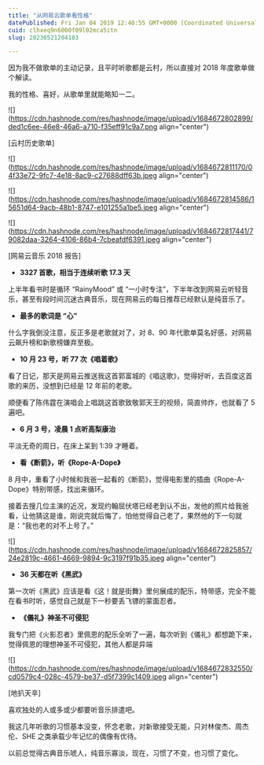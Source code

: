 ```yaml
---
title: "从网易云歌单看性格"
datePublished: Fri Jan 04 2019 12:40:55 GMT+0000 (Coordinated Universal Time)
cuid: clhxeq9n6000f09l02mca5itn
slug: 20230521204103

---
```


因为我不做歌单的主动记录，且平时听歌都是云村，所以直接对 2018 年度歌单做个解读。

我的性格、喜好，从歌单里就能略知一二。

![](https://cdn.hashnode.com/res/hashnode/image/upload/v1684672802899/ded1c6ee-46e8-46a6-a710-f35eff91c9a7.png align="center")

\[云村历史歌单\]

![](https://cdn.hashnode.com/res/hashnode/image/upload/v1684672811170/04f33e72-9fc7-4e18-8ac9-c27688dff63b.jpeg align="center")

![](https://cdn.hashnode.com/res/hashnode/image/upload/v1684672814586/15651d64-9acb-48b1-8747-e101255a1be5.jpeg align="center")

![](https://cdn.hashnode.com/res/hashnode/image/upload/v1684672817441/79082daa-3264-4106-86b4-7cbeafdf6391.jpeg align="center")

\[网易云音乐 2018 报告\]

* **3327 首歌，相当于连续听歌 17.3 天**
    

上半年看书时是循环 “RainyMood” 或 “一小时专注”，下半年改到网易云听轻音乐，甚至有段时间沉迷古典音乐，现在网易云的每日推荐已经默认是纯音乐了。

* **最多的歌词是 “心”**
    

什么字我倒没注意，反正多是老歌就对了，对 8、90 年代歌单莫名好感，对网易云飙升榜和新歌榜嫌弃至极。

* **10 月 23 号，听 77 次《唱着歌》**
    

看了日记，那天是网易云推送我这首郭富城的《唱这歌》，觉得好听，去百度这首歌的来历，没想到已经是 12 年前的老歌。

顺便看了陈伟霆在演唱会上唱跳这首歌致敬郭天王的视频，简直帅炸，也就看了 5 遍吧。

* **6 月 3 号，凌晨 1 点听高梨康治**
    

平淡无奇的周日，在床上呆到 1:39 才睡着。

* **看《断箭》，听《Rope-A-Dope》**
    

8 月中，重看了小时候和我爸一起看的《断箭》，觉得电影里的插曲《Rope-A-Dope》特别带感，找出来循环。

接着去搜几位主演的近况，发现约翰屈伏塔已经老到认不出，发他的照片给我爸看，让他猜这是谁，刚说完就后悔了，怕他觉得自己老了，果然他的下一句就是：“我也老的对不上号了。”

![](https://cdn.hashnode.com/res/hashnode/image/upload/v1684672825857/24e2819c-4661-4669-9894-9c3197f91b35.jpeg align="center")

* **36 天都在听《黑武》**
    

第一次听《黑武》应该是看《这！就是街舞》里何展成的配乐，特带感，完全不能在看书时听，感觉自己就是下一秒要丢飞镖的蒙面忍者。

* **《儀礼》神圣不可侵犯**
    

我专门把《火影忍者》里佩恩的配乐全听了一遍，每次听到《儀礼》都想跪下来，觉得佩恩的理想神圣不可侵犯，其他人都是异端

![](https://cdn.hashnode.com/res/hashnode/image/upload/v1684672832550/cd0579c4-028c-4579-be37-d5f7399c1409.jpeg align="center")

\[地扒天辛\]

喜欢独处的人或多或少都要听音乐排遣吧。

我这几年听歌的习惯基本没变，怀念老歌，对新歌接受无能，只对林俊杰、周杰伦、SHE 之类承载少年记忆的偶像有优待。

以前总觉得古典音乐唬人，纯音乐寡淡，现在，习惯了不变，也习惯了变化。